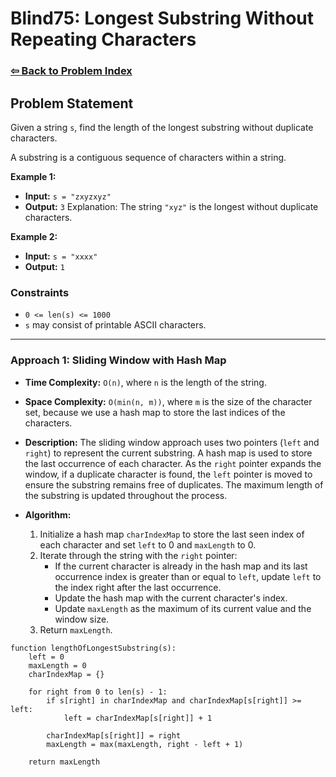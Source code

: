 # Blind75: Longest Substring Without Repeating Characters

### [⇦ Back to Problem Index](../../index.md)

## Problem Statement

Given a string `s`, find the length of the longest substring without duplicate characters.

A substring is a contiguous sequence of characters within a string.

**Example 1:**

-   **Input:** `s = "zxyzxyz"`
-   **Output:** `3`
    Explanation: The string `"xyz"` is the longest without duplicate characters.

**Example 2:**

-   **Input:** `s = "xxxx"`
-   **Output:** `1`

### Constraints

-   `0 <= len(s) <= 1000`
-   `s` may consist of printable ASCII characters.

---

### Approach 1: Sliding Window with Hash Map

-   **Time Complexity:** `O(n)`, where `n` is the length of the string.
-   **Space Complexity:** `O(min(n, m))`, where `m` is the size of the character set, because we use a hash map to store the last indices of the characters.
-   **Description:** The sliding window approach uses two pointers (`left` and `right`) to represent the current substring. A hash map is used to store the last occurrence of each character. As the `right` pointer expands the window, if a duplicate character is found, the `left` pointer is moved to ensure the substring remains free of duplicates. The maximum length of the substring is updated throughout the process.

-   **Algorithm:**
    1. Initialize a hash map `charIndexMap` to store the last seen index of each character and set `left` to 0 and `maxLength` to 0.
    2. Iterate through the string with the `right` pointer:
        - If the current character is already in the hash map and its last occurrence index is greater than or equal to `left`, update `left` to the index right after the last occurrence.
        - Update the hash map with the current character's index.
        - Update `maxLength` as the maximum of its current value and the window size.
    3. Return `maxLength`.

```pseudo
function lengthOfLongestSubstring(s):
	left = 0
	maxLength = 0
	charIndexMap = {}

	for right from 0 to len(s) - 1:
		if s[right] in charIndexMap and charIndexMap[s[right]] >= left:
			left = charIndexMap[s[right]] + 1

		charIndexMap[s[right]] = right
		maxLength = max(maxLength, right - left + 1)

	return maxLength
```
